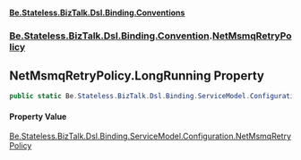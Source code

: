#### [Be.Stateless.BizTalk.Dsl.Binding.Conventions](README.md 'README')
### [Be.Stateless.BizTalk.Dsl.Binding.Convention](Be.Stateless.BizTalk.Dsl.Binding.Convention.md 'Be.Stateless.BizTalk.Dsl.Binding.Convention').[NetMsmqRetryPolicy](NetMsmqRetryPolicy.md 'Be.Stateless.BizTalk.Dsl.Binding.Convention.NetMsmqRetryPolicy')

## NetMsmqRetryPolicy.LongRunning Property

```csharp
public static Be.Stateless.BizTalk.Dsl.Binding.ServiceModel.Configuration.NetMsmqRetryPolicy LongRunning { get; }
```

#### Property Value
[Be.Stateless.BizTalk.Dsl.Binding.ServiceModel.Configuration.NetMsmqRetryPolicy](https://docs.microsoft.com/en-us/dotnet/api/Be.Stateless.BizTalk.Dsl.Binding.ServiceModel.Configuration.NetMsmqRetryPolicy 'Be.Stateless.BizTalk.Dsl.Binding.ServiceModel.Configuration.NetMsmqRetryPolicy')